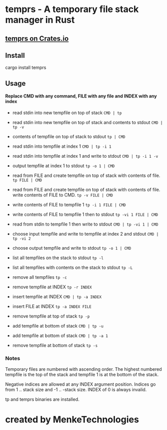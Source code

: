 # temprs - A temporary file stack manager in Rust

## [temprs on Crates.io](https://crates.io/crates/temprs)

## Install

cargo install temprs

## Usage
#### Replace CMD with any command, FILE with any file and INDEX with any index

- read stdin into new tempfile on top of stack
  ```CMD | tp```

- read stdin into new tempfile on top of stack and contents to stdout
  ```CMD | tp -v```

- contents of tempfile on top of stack to stdout
  ```tp | CMD```

- read stdin into tempfile at index 1
  ```CMD | tp -i 1```

- read stdin into tempfile at index 1 and write to stdout
  ```CMD | tp -i 1 -v```

- output tempfile at index 1 to stdout
  ```tp -o 1 | CMD```

- read from FILE and create tempfile on top of stack with contents of file.
  ```tp FILE | CMD```

- read from FILE and create tempfile on top of stack with contents of file.  write contents of FILE to CMD.
  ```tp -v FILE | CMD```
 
- write contents of FILE to tempfile 1
  ```tp -i 1 FILE | CMD```

- write contents of FILE to tempfile 1 then to stdout
  ```tp -vi 1 FILE | CMD```
 
- read from stdin to tempfile 1 then write to stdout
  ```CMD | tp -vi 1 | CMD```

- choose input tempfile and write to tempfile at index 2 and stdout
  ```CMD | tp -vi 2```

- choose output tempfile and write to stdout
  ```tp -o 1 | CMD```

- list all tempfiles on the stack to stdout
  ```tp -l```

- list all tempfiles with contents on the stack to stdout
  ```tp -L```

- remove all tempfiles
  ```tp -c```

- remove tempfile at INDEX
  ```tp -r INDEX```

- insert tempfile at INDEX
  ```CMD | tp -a INDEX```

- insert FILE at INDEX
  ```tp -a INDEX FILE```

- remove tempfile at top of stack
  ```tp -p```

- add tempfile at bottom of stack
  ```CMD | tp -u```

- add tempfile at bottom of stack
  ```CMD | tp -a 1```

- remove tempfile at bottom of stack
  ```tp -s```

### Notes

Temporary files are numbered with ascending order. The highest numbered tempfile is the top of the stack and tempfile 1
is at the bottom of the stack.

Negative indices are allowed at any INDEX argument position.  Indices go from 1 .. stack size and -1 .. -stack size.  INDEX of 0 is always invalid.

tp and temprs binaries are installed.

# created by MenkeTechnologies
